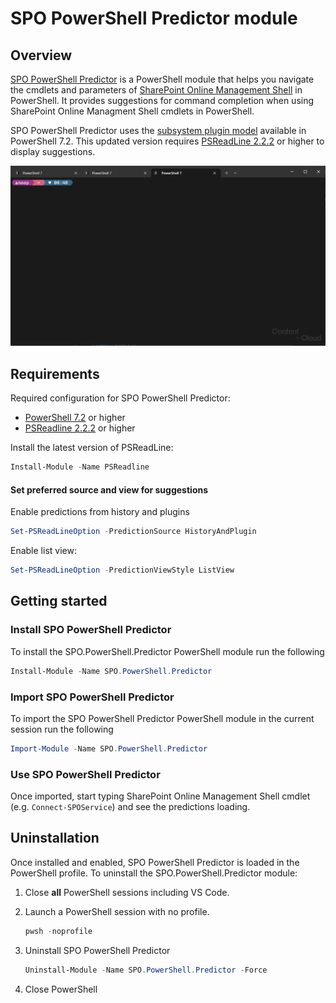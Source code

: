 # SPO PowerShell Predictor module

## Overview

[SPO PowerShell Predictor](https://www.powershellgallery.com/packages/SPO.PowerShell.Predictor) is a PowerShell
module that helps you navigate the cmdlets and parameters of
[SharePoint Online Management Shell](https://learn.microsoft.com/en-us/powershell/sharepoint/sharepoint-online/connect-sharepoint-online) in PowerShell. It provides suggestions for command completion when using SharePoint Online Managment Shell cmdlets in PowerShell.

SPO PowerShell Predictor uses the
[subsystem plugin model](/powershell/scripting/learn/experimental-features#pssubsystempluginmodel)
available in PowerShell 7.2. This updated version requires
[PSReadLine 2.2.2](https://www.powershellgallery.com/packages/PSReadLine/2.2.2) or higher to display
suggestions.

![demo](./assets/demo.gif)

## Requirements

Required configuration for SPO PowerShell Predictor:

- [PowerShell 7.2](https://github.com/PowerShell/PowerShell/) or higher
- [PSReadline 2.2.2](https://github.com/PowerShell/PSReadLine/) or higher

Install the latest version of PSReadLine:

```powershell
Install-Module -Name PSReadline
```

#### Set preferred source and view for suggestions

Enable predictions from history and plugins

```powershell
Set-PSReadLineOption -PredictionSource HistoryAndPlugin
```

Enable list view:

```powershell
Set-PSReadLineOption -PredictionViewStyle ListView
```

## Getting started

### Install SPO PowerShell Predictor

To install the SPO.PowerShell.Predictor PowerShell module run the following

```powershell
Install-Module -Name SPO.PowerShell.Predictor
```

### Import SPO PowerShell Predictor

To import the SPO PowerShell Predictor PowerShell module in the current session run the following

```powershell
Import-Module -Name SPO.PowerShell.Predictor
```

### Use SPO PowerShell Predictor

Once imported, start typing SharePoint Online Management Shell cmdlet (e.g. `Connect-SPOService`) and see the predictions loading.

## Uninstallation

Once installed and enabled, SPO PowerShell Predictor is loaded in the PowerShell profile.
To uninstall the SPO.PowerShell.Predictor module:

1. Close **all** PowerShell sessions including VS Code.

1. Launch a PowerShell session with no profile.

   ```powershell
   pwsh -noprofile
   ```

1. Uninstall SPO PowerShell Predictor

   ```powershell
   Uninstall-Module -Name SPO.PowerShell.Predictor -Force
   ```

1. Close PowerShell